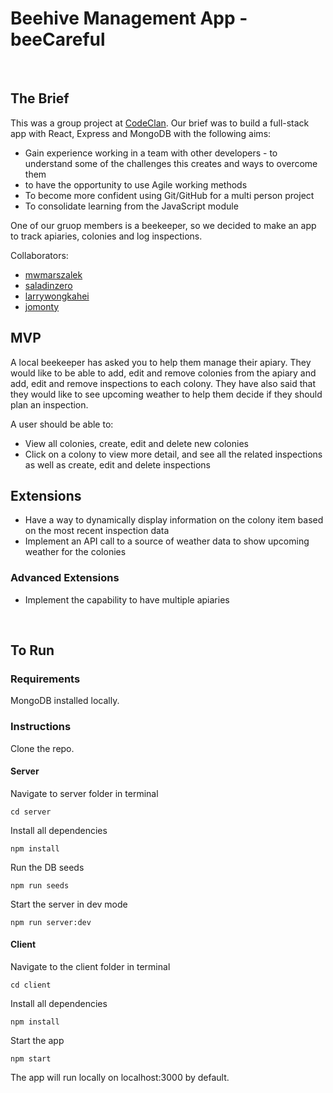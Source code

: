 # Beehive Management App - beeCareful

<br>

## The Brief
This was a group project at [CodeClan](https://www.codeclan.com). Our brief was to build a full-stack app with React, Express and MongoDB with the following aims:
 - Gain experience working in a team with other developers - to understand some of the challenges this creates and ways to overcome them
 - to have the opportunity to use Agile working methods
 - To become more confident using Git/GitHub for a multi person project
 - To consolidate learning from the JavaScript module
 
One of our gruop members is a beekeeper, so we decided to make an app to track apiaries, colonies and log inspections.

Collaborators:
- [mwmarszalek](https://github.com/mwmarszalek)
- [saladinzero](https://github.com/saladinzero)
- [larrywongkahei](https://github.com/larrywongkahei)
- [jomonty](https://github.com/jomonty)

## MVP
A local beekeeper has asked you to help them manage their apiary. They would like to be able to add, edit and remove colonies from the apiary and add, edit and remove inspections to each colony. They have also said that they would like to see upcoming weather to help them decide if they should plan an inspection.

A user should be able to:

- View all colonies, create, edit and delete new colonies
- Click on a colony to view more detail, and see all the related inspections as well as create, edit and delete inspections

## Extensions

- Have a way to dynamically display information on the colony item based on the most recent inspection data
- Implement an API call to a source of weather data to show upcoming weather for the colonies

### Advanced Extensions

- Implement the capability to have multiple apiaries

<br>

## To Run

### Requirements
MongoDB installed locally.

### Instructions
Clone the repo.

#### Server
Navigate to server folder in terminal
```
cd server
```
Install all dependencies
```
npm install
```
Run the DB seeds
```
npm run seeds
```
Start the server in dev mode
```
npm run server:dev
```

#### Client
Navigate to the client folder in terminal
```
cd client
```
Install all dependencies
```
npm install
```
Start the app
```
npm start
```
The app will run locally on localhost:3000 by default.


